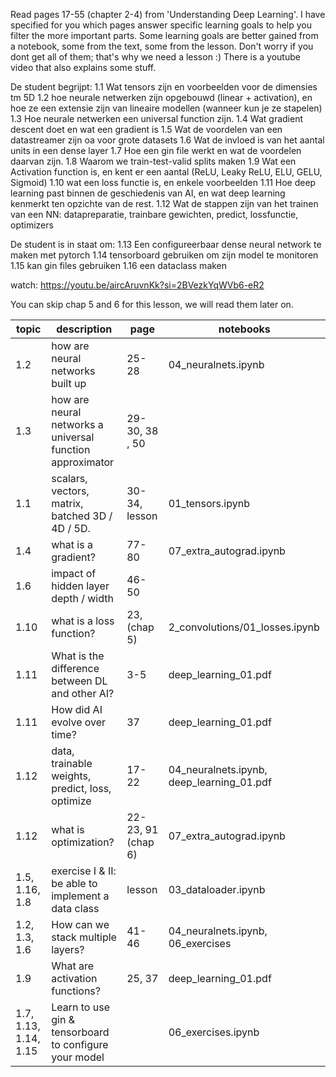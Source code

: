 Read pages 17-55 (chapter 2-4) from 'Understanding Deep Learning'. I have specified for you which pages answer specific learning goals to help you filter the more important parts.
Some learning goals are better gained from a notebook, some from the text, some from the lesson. Don't worry if you dont get all of them; that's why we need a lesson :)
There is a youtube video that also explains some stuff.

De student begrijpt:
1.1 Wat tensors zijn en voorbeelden voor de dimensies tm 5D
1.2 hoe neurale netwerken zijn opgebouwd (linear + activation), en hoe ze een extensie zijn van lineaire modellen (wanneer kun je ze stapelen)
1.3 Hoe neurale netwerken een universal function zijn.
1.4 Wat gradient descent doet en wat een gradient is
1.5 Wat de voordelen van een datastreamer zijn oa voor grote datasets
1.6 Wat de invloed is van het aantal units in een dense layer
1.7 Hoe een gin file werkt en wat de voordelen daarvan zijn.
1.8 Waarom we train-test-valid splits maken
1.9 Wat een Activation function is, en kent er een aantal (ReLU, Leaky ReLU, ELU, GELU, Sigmoid)
1.10 wat een loss functie is, en enkele voorbeelden
1.11 Hoe deep learning past binnen de geschiedenis van AI, en wat deep learning kenmerkt ten opzichte van de rest.
1.12 Wat de stappen zijn van het trainen van een NN: datapreparatie, trainbare gewichten, predict, lossfunctie, optimizers

De student is in staat om:
1.13 Een configureerbaar dense neural network te maken met pytorch
1.14 tensorboard gebruiken om zijn model te monitoren
1.15 kan gin files gebruiken
1.16 een dataclass maken

watch: https://youtu.be/aircAruvnKk?si=2BVezkYqWVb6-eR2

You can skip chap 5 and 6 for this lesson, we will read them later on.

|                topic | description                                                |              page | notebooks                                 |
|--------------------- | -----------------------------------------------------------|     ------------- | -----------------------                   |
|                  1.2 | how are neural networks built up                           |             25-28 | 04_neuralnets.ipynb                       |
|                  1.3 | how are neural networks a universal function approximator  |    29-30, 38 , 50 |                                           |
|                  1.1 | scalars, vectors, matrix, batched 3D / 4D / 5D.            |     30-34, lesson | 01_tensors.ipynb                          |
|                  1.4 | what is a gradient?                                        |             77-80 | 07_extra_autograd.ipynb                   |
|                  1.6 | impact of hidden layer depth / width                       |             46-50 |                                           |
|                 1.10 | what is a loss function?                                   |     23, (chap 5)  | 2_convolutions/01_losses.ipynb            |
|                 1.11 | What is the difference between DL and other AI?            |               3-5 | deep_learning_01.pdf                      |
|                 1.11 | How did AI evolve over time?                               |                37 | deep_learning_01.pdf                      |
|                 1.12 | data, trainable weights, predict, loss, optimize           |             17-22 | 04_neuralnets.ipynb, deep_learning_01.pdf |
|                 1.12 | what is optimization?                                      | 22-23, 91 (chap 6)| 07_extra_autograd.ipynb                   |
|       1.5, 1.16, 1.8 | exercise I & II: be able to implement a data class         |     lesson        | 03_dataloader.ipynb                       |
|        1.2, 1.3, 1.6 | How can we stack multiple layers?                          |             41-46 | 04_neuralnets.ipynb, 06_exercises         |
|                  1.9 | What are activation functions?                             |            25, 37 | deep_learning_01.pdf                      |
|1.7, 1.13, 1.14, 1.15 | Learn to use gin & tensorboard to configure your model     |                   | 06_exercises.ipynb                        |

